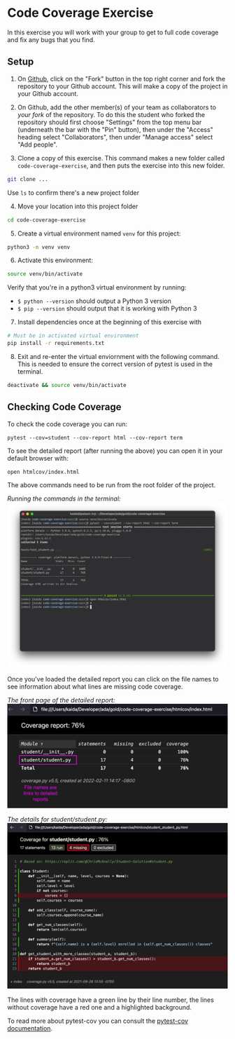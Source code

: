# Code Coverage Exercise #

In this exercise you will work with your group to get to full code coverage and fix any bugs that you find.

## Setup
1. On [Github](https://github.com/AdaGold/code-coverage-exercise), click on the "Fork" button in the top right corner and fork the repository to your Github account. This will make a copy of the project in your Github account.

2. On Github, add the other member(s) of your team as collaborators to _your fork_ of the repository. To do this the student who forked the repository should first choose "Settings" from the top menu bar (underneath the bar with the "Pin" button), then under the "Access" heading select "Collaborators", then under "Manage access" select "Add people".

3. Clone a copy of this exercise. This command makes a new folder called `code-coverage-exercise`, and then puts the exercise into this new folder.

```bash
git clone ...
```

Use `ls` to confirm there's a new project folder

4. Move your location into this project folder

```bash
cd code-coverage-exercise
```

5. Create a virtual environment named `venv` for this project:

```bash
python3 -m venv venv
```

6. Activate this environment:

```bash
source venv/bin/activate
```

Verify that you're in a python3 virtual environment by running:

- `$ python --version` should output a Python 3 version
- `$ pip --version` should output that it is working with Python 3

7. Install dependencies once at the beginning of this exercise with

```bash
# Must be in activated virtual environment
pip install -r requirements.txt
```

8. Exit and re-enter the virtual enviornment with the following command. This is needed to ensure the correct version of pytest is used in the terminal.

```bash
deactivate && source venv/bin/activate
```

## Checking Code Coverage

To check the code coverage you can run:
```
pytest --cov=student --cov-report html --cov-report term
```

To see the detailed report (after running the above) you can open it in your default browser with:

```
open htmlcov/index.html
```

The above commands need to be run from the root folder of the project.

*Running the commands in the terminal:*
![Running the commands in the terminal](images/terminal.png)

Once you've loaded the detailed report you can click on the file names to see information about what lines are missing code coverage.

*The front page of the detailed report:*
![Report Index](images/report-index.png)

*The details for student/student.py:*
![Report Index](images/report-details.png)

The lines with coverage have a green line by their line number, the lines without coverage have a red one and a highlighted background.

To read more about pytest-cov you can consult the [pytest-cov documentation](https://pytest-cov.readthedocs.io/en/latest/).
